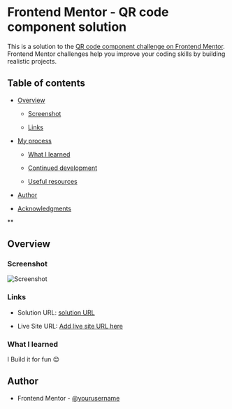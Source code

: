 
# Frontend Mentor - QR code component solution

This is a solution to the [QR code component challenge on Frontend Mentor](https://www.frontendmentor.io/challenges/qr-code-component-iux_sIO_H). Frontend Mentor challenges help you improve your coding skills by building realistic projects. 

## Table of contents

- [Overview](#overview)

  - [Screenshot](#screenshot)

  - [Links](#links)

- [My process](#my-process)

  - [What I learned](#what-i-learned)

  - [Continued development](#continued-development)

  - [Useful resources](#useful-resources)

- [Author](#author)

- [Acknowledgments](#acknowledgments)

**
## Overview

### Screenshot

![Screenshot](./screenshot/mobile.PNG)

### Links

- Solution URL: [solution URL](https://dev-qrcode.netlify.app/)

- Live Site URL: [Add live site URL here](https://dev-qrcode.netlify.app/)

### What I learned

I Build it for fun 😊 

## Author

- Frontend Mentor - [@yourusername](https://www.frontendmentor.io/profile/devnasfam)
